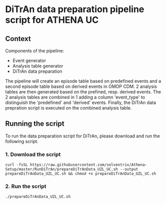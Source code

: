 # DiTrAn data preparation pipeline script for ATHENA UC

## Context

Components of the pipeline:
* Event generator
* Analysis table generator
* DiTrAn data preparation 

The pipeline will create an episode table based on predefined events and a second episode table based on derived events in OMOP CDM.  2 analysis tables are then generated based on the prefined, resp. derived events.  The 2 analysis tables are combined in 1 adding a column 'event_type' to distinguish the 'predefined' and 'derived' events.  Finally, the DiTrAn data prepration script is executed on the combined analysis table.  

## Running the script
To run the data preparation script for DiTrAn, please download and run the following script.
###  1. Download the script
```
curl -fsSL https://raw.githubusercontent.com/solventrix/Athena-Setup/master/RunDiTrAn/prepareDiTrAnData_UZL_UC.sh --output prepareDiTrAnData_UZL_UC.sh && chmod +x prepareDiTrAnData_UZL_UC.sh
```
###  2. Run the script
```
./prepareDiTrAnData_UZL_UC.sh
```
